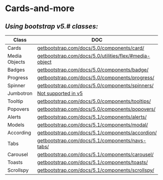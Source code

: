 # Cards-and-more

## _Using bootstrap v5.# classes:_

| Class | DOC |
| ------ | ------ |
| Cards | [getbootstrap.com/docs/5.0/components/card/](https://getbootstrap.com/docs/5.0/components/card/) |
| Media Objects | [getbootstrap.com/docs/5.0/utilities/flex/#media-object](https://getbootstrap.com/docs/5.0/utilities/flex/#media-object) |
| Badges | [getbootstrap.com/docs/5.0/components/badge/](https://getbootstrap.com/docs/5.0/components/badge/) |
| Progress | [getbootstrap.com/docs/5.0/components/progress/](https://getbootstrap.com/docs/5.0/components/progress/)|
| Spinner | [getbootstrap.com/docs/5.0/components/spinners/](https://getbootstrap.com/docs/5.0/components/spinners/) |
| Jumbotron | [Not supported in v5](https://getbootstrap.com/docs/5.0/migration/#jumbotron) |
| Tooltip | [getbootstrap.com/docs/5.0/components/tooltips/](https://getbootstrap.com/docs/5.0/components/tooltips/) |
| Popovers | [getbootstrap.com/docs/5.0/components/popovers/](https://getbootstrap.com/docs/5.0/components/popovers/) |
| Alerts | [getbootstrap.com/docs/5.1/components/alerts/](https://getbootstrap.com/docs/5.1/components/alerts/) |
| Models | [getbootstrap.com/docs/5.1/components/modal/](https://getbootstrap.com/docs/5.1/components/modal/) |
| According | [getbootstrap.com/docs/5.1/components/accordion/](https://getbootstrap.com/docs/5.1/components/accordion/) |
| Tabs | [getbootstrap.com/docs/5.1/components/navs-tabs/](https://getbootstrap.com/docs/5.1/components/navs-tabs/) |
| Carousel | [getbootstrap.com/docs/5.1/components/carousel/](https://getbootstrap.com/docs/5.1/components/carousel/) |
| Toasts | [getbootstrap.com/docs/5.1/components/toasts/](https://getbootstrap.com/docs/5.1/components/toasts/) |
| Scrollspy | [getbootstrap.com/docs/5.1/components/scrollspy/](https://getbootstrap.com/docs/5.1/components/scrollspy/) |
